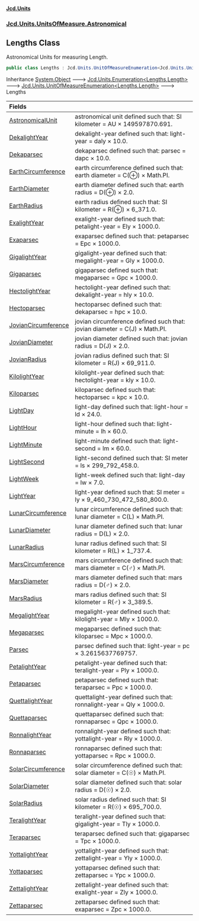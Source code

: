 #### [Jcd.Units](index 'index')
### [Jcd.Units.UnitsOfMeasure.Astronomical](Jcd.Units.UnitsOfMeasure.Astronomical 'Jcd.Units.UnitsOfMeasure.Astronomical')

## Lengths Class

Astronomical Units for measuring Length.

```csharp
public class Lengths : Jcd.Units.UnitOfMeasureEnumeration<Jcd.Units.UnitsOfMeasure.Astronomical.Lengths, Jcd.Units.UnitTypes.Length>
```

Inheritance [System.Object](https://docs.microsoft.com/en-us/dotnet/api/System.Object 'System.Object') &#129106; [Jcd.Units.Enumeration&lt;](Enumeration_TEnumeration,T_ 'Jcd.Units.Enumeration<TEnumeration,T>')[Lengths](Lengths 'Jcd.Units.UnitsOfMeasure.Astronomical.Lengths')[,](Enumeration_TEnumeration,T_ 'Jcd.Units.Enumeration<TEnumeration,T>')[Length](Length 'Jcd.Units.UnitTypes.Length')[&gt;](Enumeration_TEnumeration,T_ 'Jcd.Units.Enumeration<TEnumeration,T>') &#129106; [Jcd.Units.UnitOfMeasureEnumeration&lt;](UnitOfMeasureEnumeration_TEnumeration,T_ 'Jcd.Units.UnitOfMeasureEnumeration<TEnumeration,T>')[Lengths](Lengths 'Jcd.Units.UnitsOfMeasure.Astronomical.Lengths')[,](UnitOfMeasureEnumeration_TEnumeration,T_ 'Jcd.Units.UnitOfMeasureEnumeration<TEnumeration,T>')[Length](Length 'Jcd.Units.UnitTypes.Length')[&gt;](UnitOfMeasureEnumeration_TEnumeration,T_ 'Jcd.Units.UnitOfMeasureEnumeration<TEnumeration,T>') &#129106; Lengths

| Fields | |
| :--- | :--- |
| [AstronomicalUnit](Lengths.AstronomicalUnit 'Jcd.Units.UnitsOfMeasure.Astronomical.Lengths.AstronomicalUnit') | astronomical unit defined such that: SI kilometer = AU × 149597870.691. |
| [DekalightYear](Lengths.DekalightYear 'Jcd.Units.UnitsOfMeasure.Astronomical.Lengths.DekalightYear') | dekalight-year defined such that: light-year = daly × 10.0. |
| [Dekaparsec](Lengths.Dekaparsec 'Jcd.Units.UnitsOfMeasure.Astronomical.Lengths.Dekaparsec') | dekaparsec defined such that: parsec = dapc × 10.0. |
| [EarthCircumference](Lengths.EarthCircumference 'Jcd.Units.UnitsOfMeasure.Astronomical.Lengths.EarthCircumference') | earth circumference defined such that: earth diameter = C(⊕) × Math.PI. |
| [EarthDiameter](Lengths.EarthDiameter 'Jcd.Units.UnitsOfMeasure.Astronomical.Lengths.EarthDiameter') | earth diameter defined such that: earth radius = D(⊕) × 2.0. |
| [EarthRadius](Lengths.EarthRadius 'Jcd.Units.UnitsOfMeasure.Astronomical.Lengths.EarthRadius') | earth radius defined such that: SI kilometer = R(⊕) × 6_371.0. |
| [ExalightYear](Lengths.ExalightYear 'Jcd.Units.UnitsOfMeasure.Astronomical.Lengths.ExalightYear') | exalight-year defined such that: petalight-year = Ely × 1000.0. |
| [Exaparsec](Lengths.Exaparsec 'Jcd.Units.UnitsOfMeasure.Astronomical.Lengths.Exaparsec') | exaparsec defined such that: petaparsec = Epc × 1000.0. |
| [GigalightYear](Lengths.GigalightYear 'Jcd.Units.UnitsOfMeasure.Astronomical.Lengths.GigalightYear') | gigalight-year defined such that: megalight-year = Gly × 1000.0. |
| [Gigaparsec](Lengths.Gigaparsec 'Jcd.Units.UnitsOfMeasure.Astronomical.Lengths.Gigaparsec') | gigaparsec defined such that: megaparsec = Gpc × 1000.0. |
| [HectolightYear](Lengths.HectolightYear 'Jcd.Units.UnitsOfMeasure.Astronomical.Lengths.HectolightYear') | hectolight-year defined such that: dekalight-year = hly × 10.0. |
| [Hectoparsec](Lengths.Hectoparsec 'Jcd.Units.UnitsOfMeasure.Astronomical.Lengths.Hectoparsec') | hectoparsec defined such that: dekaparsec = hpc × 10.0. |
| [JovianCircumference](Lengths.JovianCircumference 'Jcd.Units.UnitsOfMeasure.Astronomical.Lengths.JovianCircumference') | jovian circumference defined such that: jovian diameter = C(J) × Math.PI. |
| [JovianDiameter](Lengths.JovianDiameter 'Jcd.Units.UnitsOfMeasure.Astronomical.Lengths.JovianDiameter') | jovian diameter defined such that: jovian radius = D(J) × 2.0. |
| [JovianRadius](Lengths.JovianRadius 'Jcd.Units.UnitsOfMeasure.Astronomical.Lengths.JovianRadius') | jovian radius defined such that: SI kilometer = R(J) × 69_911.0. |
| [KilolightYear](Lengths.KilolightYear 'Jcd.Units.UnitsOfMeasure.Astronomical.Lengths.KilolightYear') | kilolight-year defined such that: hectolight-year = kly × 10.0. |
| [Kiloparsec](Lengths.Kiloparsec 'Jcd.Units.UnitsOfMeasure.Astronomical.Lengths.Kiloparsec') | kiloparsec defined such that: hectoparsec = kpc × 10.0. |
| [LightDay](Lengths.LightDay 'Jcd.Units.UnitsOfMeasure.Astronomical.Lengths.LightDay') | light-day defined such that: light-hour = ld × 24.0. |
| [LightHour](Lengths.LightHour 'Jcd.Units.UnitsOfMeasure.Astronomical.Lengths.LightHour') | light-hour defined such that: light-minute = lh × 60.0. |
| [LightMinute](Lengths.LightMinute 'Jcd.Units.UnitsOfMeasure.Astronomical.Lengths.LightMinute') | light-minute defined such that: light-second = lm × 60.0. |
| [LightSecond](Lengths.LightSecond 'Jcd.Units.UnitsOfMeasure.Astronomical.Lengths.LightSecond') | light-second defined such that: SI meter = ls × 299_792_458.0. |
| [LightWeek](Lengths.LightWeek 'Jcd.Units.UnitsOfMeasure.Astronomical.Lengths.LightWeek') | light-week defined such that: light-day = lw × 7.0. |
| [LightYear](Lengths.LightYear 'Jcd.Units.UnitsOfMeasure.Astronomical.Lengths.LightYear') | light-year defined such that: SI meter = ly × 9_460_730_472_580_800.0. |
| [LunarCircumference](Lengths.LunarCircumference 'Jcd.Units.UnitsOfMeasure.Astronomical.Lengths.LunarCircumference') | lunar circumference defined such that: lunar diameter = C(L) × Math.PI. |
| [LunarDiameter](Lengths.LunarDiameter 'Jcd.Units.UnitsOfMeasure.Astronomical.Lengths.LunarDiameter') | lunar diameter defined such that: lunar radius = D(L) × 2.0. |
| [LunarRadius](Lengths.LunarRadius 'Jcd.Units.UnitsOfMeasure.Astronomical.Lengths.LunarRadius') | lunar radius defined such that: SI kilometer = R(L) × 1_737.4. |
| [MarsCircumference](Lengths.MarsCircumference 'Jcd.Units.UnitsOfMeasure.Astronomical.Lengths.MarsCircumference') | mars circumference defined such that: mars diameter = C(♂) × Math.PI. |
| [MarsDiameter](Lengths.MarsDiameter 'Jcd.Units.UnitsOfMeasure.Astronomical.Lengths.MarsDiameter') | mars diameter defined such that: mars radius = D(♂) × 2.0. |
| [MarsRadius](Lengths.MarsRadius 'Jcd.Units.UnitsOfMeasure.Astronomical.Lengths.MarsRadius') | mars radius defined such that: SI kilometer = R(♂) × 3_389.5. |
| [MegalightYear](Lengths.MegalightYear 'Jcd.Units.UnitsOfMeasure.Astronomical.Lengths.MegalightYear') | megalight-year defined such that: kilolight-year = Mly × 1000.0. |
| [Megaparsec](Lengths.Megaparsec 'Jcd.Units.UnitsOfMeasure.Astronomical.Lengths.Megaparsec') | megaparsec defined such that: kiloparsec = Mpc × 1000.0. |
| [Parsec](Lengths.Parsec 'Jcd.Units.UnitsOfMeasure.Astronomical.Lengths.Parsec') | parsec defined such that: light-year = pc × 3.2615637769757. |
| [PetalightYear](Lengths.PetalightYear 'Jcd.Units.UnitsOfMeasure.Astronomical.Lengths.PetalightYear') | petalight-year defined such that: teralight-year = Ply × 1000.0. |
| [Petaparsec](Lengths.Petaparsec 'Jcd.Units.UnitsOfMeasure.Astronomical.Lengths.Petaparsec') | petaparsec defined such that: teraparsec = Ppc × 1000.0. |
| [QuettalightYear](Lengths.QuettalightYear 'Jcd.Units.UnitsOfMeasure.Astronomical.Lengths.QuettalightYear') | quettalight-year defined such that: ronnalight-year = Qly × 1000.0. |
| [Quettaparsec](Lengths.Quettaparsec 'Jcd.Units.UnitsOfMeasure.Astronomical.Lengths.Quettaparsec') | quettaparsec defined such that: ronnaparsec = Qpc × 1000.0. |
| [RonnalightYear](Lengths.RonnalightYear 'Jcd.Units.UnitsOfMeasure.Astronomical.Lengths.RonnalightYear') | ronnalight-year defined such that: yottalight-year = Rly × 1000.0. |
| [Ronnaparsec](Lengths.Ronnaparsec 'Jcd.Units.UnitsOfMeasure.Astronomical.Lengths.Ronnaparsec') | ronnaparsec defined such that: yottaparsec = Rpc × 1000.0. |
| [SolarCircumference](Lengths.SolarCircumference 'Jcd.Units.UnitsOfMeasure.Astronomical.Lengths.SolarCircumference') | solar circumference defined such that: solar diameter = C(☉) × Math.PI. |
| [SolarDiameter](Lengths.SolarDiameter 'Jcd.Units.UnitsOfMeasure.Astronomical.Lengths.SolarDiameter') | solar diameter defined such that: solar radius = D(☉) × 2.0. |
| [SolarRadius](Lengths.SolarRadius 'Jcd.Units.UnitsOfMeasure.Astronomical.Lengths.SolarRadius') | solar radius defined such that: SI kilometer = R(☉) × 695_700.0. |
| [TeralightYear](Lengths.TeralightYear 'Jcd.Units.UnitsOfMeasure.Astronomical.Lengths.TeralightYear') | teralight-year defined such that: gigalight-year = Tly × 1000.0. |
| [Teraparsec](Lengths.Teraparsec 'Jcd.Units.UnitsOfMeasure.Astronomical.Lengths.Teraparsec') | teraparsec defined such that: gigaparsec = Tpc × 1000.0. |
| [YottalightYear](Lengths.YottalightYear 'Jcd.Units.UnitsOfMeasure.Astronomical.Lengths.YottalightYear') | yottalight-year defined such that: zettalight-year = Yly × 1000.0. |
| [Yottaparsec](Lengths.Yottaparsec 'Jcd.Units.UnitsOfMeasure.Astronomical.Lengths.Yottaparsec') | yottaparsec defined such that: zettaparsec = Ypc × 1000.0. |
| [ZettalightYear](Lengths.ZettalightYear 'Jcd.Units.UnitsOfMeasure.Astronomical.Lengths.ZettalightYear') | zettalight-year defined such that: exalight-year = Zly × 1000.0. |
| [Zettaparsec](Lengths.Zettaparsec 'Jcd.Units.UnitsOfMeasure.Astronomical.Lengths.Zettaparsec') | zettaparsec defined such that: exaparsec = Zpc × 1000.0. |
